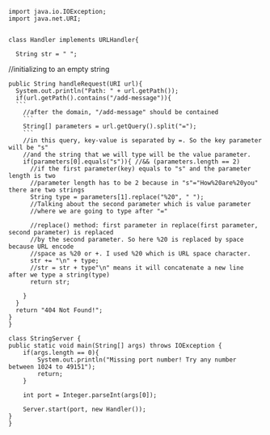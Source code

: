 ```
import java.io.IOException;
import java.net.URI;


class Handler implements URLHandler{

  String str = " ";
  ```
  //initializing to an empty string
  ```
  public String handleRequest(URI url){
    System.out.println("Path: " + url.getPath());
    if(url.getPath().contains("/add-message")){
    ```
      //after the domain, "/add-message" should be contained
      ```
      String[] parameters = url.getQuery().split("=");
      ```
      //in this query, key-value is separated by =. So the key parameter will be "s"
      //and the string that we will type will be the value parameter. 
      if(parameters[0].equals("s")){ //&& (parameters.length == 2)
        //if the first parameter(key) equals to "s" and the parameter length is two 
        //parameter length has to be 2 because in "s"="How%20are%20you" there are two strings
        String type = parameters[1].replace("%20", " ");
        //Talking about the second parameter which is value parameter
        //where we are going to type after "="
 
        //replace() method: first parameter in replace(first parameter, second parameter) is replaced 
        //by the second parameter. So here %20 is replaced by space because URL encode 
        //space as %20 or +. I used %20 which is URL space character. 
        str += "\n" + type;
        //str = str + type"\n" means it will concatenate a new line after we type a string(type)
        return str;

      }
    }
    return "404 Not Found!";
  }
}

class StringServer {
  public static void main(String[] args) throws IOException {
      if(args.length == 0){
          System.out.println("Missing port number! Try any number between 1024 to 49151");
          return;
      }

      int port = Integer.parseInt(args[0]);

      Server.start(port, new Handler());
  }
}
